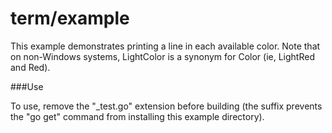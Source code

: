 term/example
============

This example demonstrates printing a line in each available color. Note that on non-Windows systems, LightColor is a synonym for Color (ie, LightRed and Red).

###Use

To use, remove the "_test.go" extension before building (the suffix prevents the "go get" command from installing this example directory).